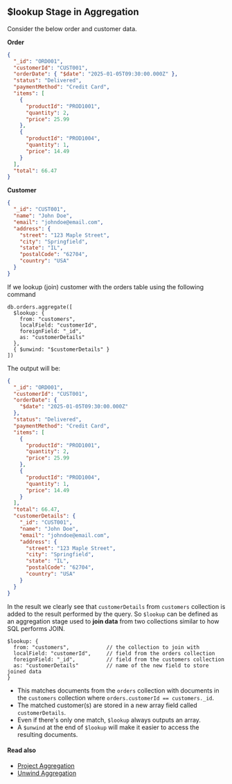 ## $lookup Stage in Aggregation

Consider the below order and customer data.

**Order**

```json
{
  "_id": "ORD001",
  "customerId": "CUST001",
  "orderDate": { "$date": "2025-01-05T09:30:00.000Z" },
  "status": "Delivered",
  "paymentMethod": "Credit Card",
  "items": [
    {
      "productId": "PROD1001",
      "quantity": 2,
      "price": 25.99
    },
    {
      "productId": "PROD1004",
      "quantity": 1,
      "price": 14.49
    }
  ],
  "total": 66.47
}
```

**Customer**

```json
{
  "_id": "CUST001",
  "name": "John Doe",
  "email": "johndoe@email.com",
  "address": {
    "street": "123 Maple Street",
    "city": "Springfield",
    "state": "IL",
    "postalCode": "62704",
    "country": "USA"
  }
}
```

If we lookup (join) customer with the orders table using the following command
```shell
db.orders.aggregate([
  $lookup: {
    from: "customers",
    localField: "customerId",
    foreignField: "_id",
    as: "customerDetails"
  },
  { $unwind: "$customerDetails" }
])
```

The output will be:

```json
{
  "_id": "ORD001",
  "customerId": "CUST001",
  "orderDate": {
    "$date": "2025-01-05T09:30:00.000Z"
  },
  "status": "Delivered",
  "paymentMethod": "Credit Card",
  "items": [
    {
      "productId": "PROD1001",
      "quantity": 2,
      "price": 25.99
    },
    {
      "productId": "PROD1004",
      "quantity": 1,
      "price": 14.49
    }
  ],
  "total": 66.47,
  "customerDetails": {
    "_id": "CUST001",
    "name": "John Doe",
    "email": "johndoe@email.com",
    "address": {
      "street": "123 Maple Street",
      "city": "Springfield",
      "state": "IL",
      "postalCode": "62704",
      "country": "USA"
    }
  }
}
```

In the result we clearly see that `customerDetails` from `customers` collection is added to the result performed by the 
query. So `$lookup` can be defined as an aggregation stage used to **join data** from two collections similar to how
SQL performs JOIN.

```
$lookup: {
  from: "customers",            // the collection to join with
  localField: "customerId",     // field from the orders collection
  foreignField: "_id",          // field from the customers collection
  as: "customerDetails"         // name of the new field to store joined data
}
```

- This matches documents from the `orders` collection with documents in the `customers` collection where 
`orders.customerId == customers._id`.
- The matched customer(s) are stored in a new array field called `customerDetails`.
- Even if there's only one match, `$lookup` always outputs an array.
- A `$unwind` at the end of `$lookup` will make it easier to access the resulting documents.

#### Read also
- [Project Aggregation](project-aggregation.md)
- [Unwind Aggregation](unwind-aggregation.md)